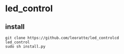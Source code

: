 # led_control
## install
````
git clone https://github.com/leoratte/led_controlcd
led_control
sudo sh install.py
````